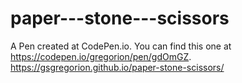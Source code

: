 # paper---stone---scissors
A Pen created at CodePen.io. You can find this one at https://codepen.io/gregorion/pen/gdOmGZ.
https://gsgregorion.github.io/paper-stone-scissors/